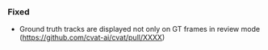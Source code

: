 ### Fixed

- Ground truth tracks are displayed not only on GT frames in review mode
  (<https://github.com/cvat-ai/cvat/pull/XXXX>)
